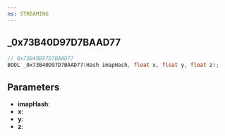```yaml
---
ns: STREAMING
---
```

## _0x73B40D97D7BAAD77

```c
// 0x73B40D97D7BAAD77
BOOL _0x73B40D97D7BAAD77(Hash imapHash, float x, float y, float z);
```

## Parameters
* **imapHash**:
* **x**:
* **y**:
* **z**:
